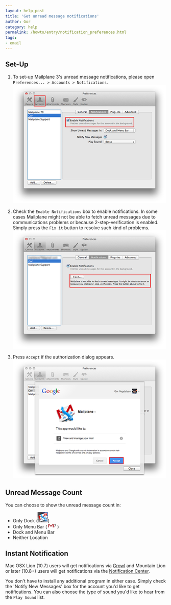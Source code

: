 ```yaml
---
layout: help_post
title: 'Get unread message notifications'
author: Gor
category: help
permalink: /howto/entry/notification_preferences.html
tags:
- email
---
```



## Set-Up

1. To set-up Mailplane 3's unread message notifications, please open `Preferences... > Accounts > Notifications`.<br/>
	![screen1](/assets/howto/2013-12-16-get_unread_message_notifications/screen1.png)

2. Check the `Enable Notifications` box to enable notifications. In some cases Mailplane might not be able to fetch unread messages due to communications problems or because 2-step-verification is enabled. Simply press the `Fix it` button to resolve such kind of problems.<br/>
	![screen2](/assets/howto/2013-12-16-get_unread_message_notifications/screen2.png)

3. Press `Accept` if the authorization dialog appears.<br/>
	![screen3](/assets/howto/2013-12-16-get_unread_message_notifications/screen3.png)


## Unread Message Count

You can choose to show the unread message count in:

* Only Dock (![dock](/assets/howto/2013-12-16-get_unread_message_notifications/dock.png))
* Only Menu Bar (![menu](/assets/howto/2013-12-16-get_unread_message_notifications/menubar.png))
* Dock and Menu Bar
* Neither Location


## Instant Notification

Mac OSX Lion (10.7) users will get notifications via [Growl](http://growl.info) and Mountain Lion or later (10.8+) users will get notifications via the [Notification Center](http://support.apple.com/kb/ht5362).

You don't have to install any additional program in either case. Simply check the 'Notify New Messages' box for the account you'd like to get notifications. You can also choose the type of sound you'd like to hear from the `Play Sound` list.

